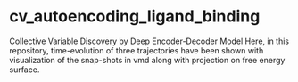 # cv_autoencoding_ligand_binding
Collective Variable Discovery by Deep Encoder-Decoder Model
Here, in this repository, time-evolution of three trajectories have been shown
with visualization of the snap-shots in vmd along with projection on free energy surface. 

